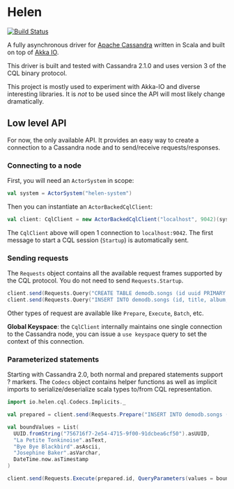 # Helen

[![Build Status](https://travis-ci.org/vptheron/helen.svg?branch=master)](https://travis-ci.org/vptheron/helen)

A fully asynchronous driver for [Apache Cassandra](http://cassandra.apache.org/) written in Scala and built on top of [Akka IO](http://akka.io/).

This driver is built and tested with Cassandra 2.1.0 and uses version 3 of the CQL binary protocol.

This project is mostly used to experiment with Akka-IO and diverse interesting libraries. It is *not* to be used since the API will most likely change dramatically.

## Low level API

For now, the only available API. It provides an easy way to create a connection to a Cassandra node and to send/receive requests/responses.

### Connecting to a node

First, you will need an `ActorSystem` in scope:

```scala
val system = ActorSystem("helen-system")
```

Then you can instantiate an `ActorBackedCqlClient`:

```scala
val client: CqlClient = new ActorBackedCqlClient("localhost", 9042)(system)
```

The `CqlClient` above will open 1 connection to `localhost:9042`. The first message to start a CQL session (`Startup`) is automatically sent.

### Sending requests

The `Requests` object contains all the available request frames supported by the CQL protocol. You do not need to send `Requests.Startup`.

```scala
client.send(Requests.Query("CREATE TABLE demodb.songs (id uuid PRIMARY KEY, title text, album text, artist text, tags set<text>, data blob)"))
client.send(Requests.Query("INSERT INTO demodb.songs (id, title, album, artist, tags) VALUES (756716f7-2e54-4715-9f00-91dcbea6cf50, 'La Petite Tonkinoise', 'Bye Bye Blackbird', 'Joséphine Baker', {'jazz', '2013'})"))
```

Other types of request are available like `Prepare`, `Execute`, `Batch`, etc.

**Global Keyspace**: the `CqlClient` internally maintains one single connection to the Cassandra node, you can issue a `use keyspace` query to set the context of this connection.

### Parameterized statements

Starting with Cassandra 2.0, both normal and prepared statements support ? markers. The `Codecs` object contains helper functions as well as implicit imports to serialize/deserialize scala types to/from CQL representation.

```scala
import io.helen.cql.Codecs.Implicits._

val prepared = client.send(Requests.Prepare("INSERT INTO demodb.songs (id, title, album, artist, datetime) VALUES (?, ?, ?, ?, ?)")).asInstanceOf[Prepared]

val boundValues = List(
  UUID.fromString("756716f7-2e54-4715-9f00-91dcbea6cf50").asUUID,
  "La Petite Tonkinoise".asText,
  "Bye Bye Blackbird".asAscii,
  "Josephine Baker".asVarchar,
  DateTime.now.asTimestamp
)

client.send(Requests.Execute(prepared.id, QueryParameters(values = boundValues)))
```
